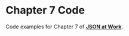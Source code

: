 Chapter 7 Code
==============
Code examples for Chapter 7 of [__JSON at Work__](https://github.com/tmarrs/json-at-work-examples/blob/master/README.md).
